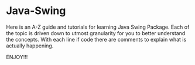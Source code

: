 # Java-Swing
Here is an A-Z guide and tutorials for learning Java Swing Package. 
Each of the topic is driven down to utmost granularity for you to better understand the concepts. 
With each line if code there are comments to explain what is actually happening. 

ENJOY!!!
